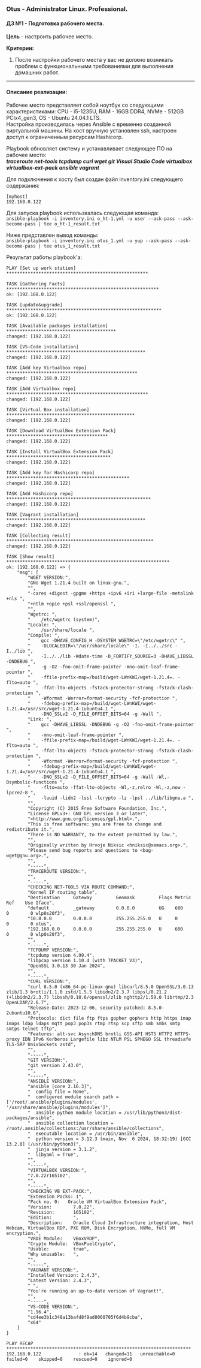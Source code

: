 ### **Otus - Administrator Linux. Professional.**  
#### **ДЗ №1 - Подготовка рабочего места.**  
**Цель** - настроить рабочее место.  

**Критерии:**  
1) После настройки рабочего места у вас не должно возникать проблем с функциональными требованиями для выполнения домашних работ.  
***
#### **Описание реализации:**  
Рабочее место представляет собой ноутбук со следующими характеристиками: CPU - i5-1235U, RAM - 16GB DDR4, NVMe - 512GB PCIx4_gen3, OS - Ubuntu 24.04.1 LTS.  
Настройка производилась через Ansible с временно созданной виртуальной машины. На хост вручную установлен ssh, настроен доступ к ограниченным ресурсам Hashicorp. 

Playbook обновляет систему и устанавливает следующее ПО на рабочее место:    
***traceroute net-tools tcpdump curl wget git Visual Studio Code virtualbox virtualbox-ext-pack ansible vagrant***  

Для подключения к хосту был создан файл inventory.ini следующего содержания:  
```
[myhost]  
192.168.0.122
```

Для запуска playbook использвалась следующая команда:\
`ansible-playbook -i inventory.ini o_ht-1.yml -u user --ask-pass --ask-become-pass | tee o_ht-1_result.txt`

Ниже представлен вывод команды:\
`ansible-playbook -i inventory.ini otus_1.yml -u yup --ask-pass --ask-become-pass | tee otus_1_result.txt`

Результат работы playbook'а:
```
PLAY [Set up work station] *****************************************************

TASK [Gathering Facts] *********************************************************
ok: [192.168.0.122]

TASK [update&upgrade] **********************************************************
ok: [192.168.0.122]

TASK [Available packages installation] *****************************************
changed: [192.168.0.122]

TASK [VS-Code installation] ****************************************************
changed: [192.168.0.122]

TASK [Add key Virtualbox repo] *************************************************
changed: [192.168.0.122]

TASK [Add Virtualbox repo] *****************************************************
changed: [192.168.0.122]

TASK [Virtual Box installation] ************************************************
changed: [192.168.0.122]

TASK [Download VirtualBox Extension Pack] **************************************
changed: [192.168.0.122]

TASK [Install VirtualBox Extension Pack] ***************************************
changed: [192.168.0.122]

TASK [Add key for Hashicorp repo] **********************************************
changed: [192.168.0.122]

TASK [Add Hashicorp repo] ******************************************************
changed: [192.168.0.122]

TASK [Vagrant installation] ****************************************************
changed: [192.168.0.122]

TASK [Collecting result] *******************************************************
changed: [192.168.0.122]

TASK [Show result] *************************************************************
ok: [192.168.0.122] => {
    "msg": [
        "WGET VERSION:",
        "GNU Wget 1.21.4 built on linux-gnu.",
        "",
        "-cares +digest -gpgme +https +ipv6 +iri +large-file -metalink +nls ",
        "+ntlm +opie +psl +ssl/openssl ",
        "",
        "Wgetrc: ",
        "    /etc/wgetrc (system)",
        "Locale: ",
        "    /usr/share/locale ",
        "Compile: ",
        "    gcc -DHAVE_CONFIG_H -DSYSTEM_WGETRC=\"/etc/wgetrc\" ",
        "    -DLOCALEDIR=\"/usr/share/locale\" -I. -I../../src -I../lib ",
        "    -I../../lib -Wdate-time -D_FORTIFY_SOURCE=3 -DHAVE_LIBSSL -DNDEBUG ",
        "    -g -O2 -fno-omit-frame-pointer -mno-omit-leaf-frame-pointer ",
        "    -ffile-prefix-map=/build/wget-LWnKWI/wget-1.21.4=. -flto=auto ",
        "    -ffat-lto-objects -fstack-protector-strong -fstack-clash-protection ",
        "    -Wformat -Werror=format-security -fcf-protection ",
        "    -fdebug-prefix-map=/build/wget-LWnKWI/wget-1.21.4=/usr/src/wget-1.21.4-1ubuntu4.1 ",
        "    -DNO_SSLv2 -D_FILE_OFFSET_BITS=64 -g -Wall ",
        "Link: ",
        "    gcc -DHAVE_LIBSSL -DNDEBUG -g -O2 -fno-omit-frame-pointer ",
        "    -mno-omit-leaf-frame-pointer ",
        "    -ffile-prefix-map=/build/wget-LWnKWI/wget-1.21.4=. -flto=auto ",
        "    -ffat-lto-objects -fstack-protector-strong -fstack-clash-protection ",
        "    -Wformat -Werror=format-security -fcf-protection ",
        "    -fdebug-prefix-map=/build/wget-LWnKWI/wget-1.21.4=/usr/src/wget-1.21.4-1ubuntu4.1 ",
        "    -DNO_SSLv2 -D_FILE_OFFSET_BITS=64 -g -Wall -Wl,-Bsymbolic-functions ",
        "    -flto=auto -ffat-lto-objects -Wl,-z,relro -Wl,-z,now -lpcre2-8 ",
        "    -luuid -lidn2 -lssl -lcrypto -lz -lpsl ../lib/libgnu.a ",
        "",
        "Copyright (C) 2015 Free Software Foundation, Inc.",
        "License GPLv3+: GNU GPL version 3 or later",
        "<http://www.gnu.org/licenses/gpl.html>.",
        "This is free software: you are free to change and redistribute it.",
        "There is NO WARRANTY, to the extent permitted by law.",
        "",
        "Originally written by Hrvoje Niksic <hniksic@xemacs.org>.",
        "Please send bug reports and questions to <bug-wget@gnu.org>.",
        "",
        "-----",
        "TRACEROUTE VERSION:",
        "",
        "-----",
        "CHECKING NET-TOOLS VIA ROUTE COMMAND:",
        "Kernel IP routing table",
        "Destination     Gateway         Genmask         Flags Metric Ref    Use Iface",
        "default         _gateway        0.0.0.0         UG    600    0        0 wlp0s20f3",
        "10.8.0.0        0.0.0.0         255.255.255.0   U     0      0        0 otus",
        "192.168.0.0     0.0.0.0         255.255.255.0   U     600    0        0 wlp0s20f3",
        "",
        "-----",
        "TCPDUMP VERSION:",
        "tcpdump version 4.99.4",
        "libpcap version 1.10.4 (with TPACKET_V3)",
        "OpenSSL 3.0.13 30 Jan 2024",
        "",
        "-----",
        "CURL VERSION:",
        "curl 8.5.0 (x86_64-pc-linux-gnu) libcurl/8.5.0 OpenSSL/3.0.13 zlib/1.3 brotli/1.1.0 zstd/1.5.5 libidn2/2.3.7 libpsl/0.21.2 (+libidn2/2.3.7) libssh/0.10.6/openssl/zlib nghttp2/1.59.0 librtmp/2.3 OpenLDAP/2.6.7",
        "Release-Date: 2023-12-06, security patched: 8.5.0-2ubuntu10.6",
        "Protocols: dict file ftp ftps gopher gophers http https imap imaps ldap ldaps mqtt pop3 pop3s rtmp rtsp scp sftp smb smbs smtp smtps telnet tftp",
        "Features: alt-svc AsynchDNS brotli GSS-API HSTS HTTP2 HTTPS-proxy IDN IPv6 Kerberos Largefile libz NTLM PSL SPNEGO SSL threadsafe TLS-SRP UnixSockets zstd",
        "",
        "-----",
        "GIT VERSION:",
        "git version 2.43.0",
        "",
        "-----",
        "ANSIBLE VERSION:",
        "ansible [core 2.16.3]",
        "  config file = None",
        "  configured module search path = ['/root/.ansible/plugins/modules', '/usr/share/ansible/plugins/modules']",
        "  ansible python module location = /usr/lib/python3/dist-packages/ansible",
        "  ansible collection location = /root/.ansible/collections:/usr/share/ansible/collections",
        "  executable location = /usr/bin/ansible",
        "  python version = 3.12.3 (main, Nov  6 2024, 18:32:19) [GCC 13.2.0] (/usr/bin/python3)",
        "  jinja version = 3.1.2",
        "  libyaml = True",
        "",
        "-----",
        "VIRTUALBOX VERSION:",
        "7.0.22r165102",
        "",
        "-----",
        "CHECKING VB EXT-PACK:",
        "Extension Packs: 1",
        "Pack no. 0:   Oracle VM VirtualBox Extension Pack",
        "Version:        7.0.22",
        "Revision:       165102",
        "Edition:        ",
        "Description:    Oracle Cloud Infrastructure integration, Host Webcam, VirtualBox RDP, PXE ROM, Disk Encryption, NVMe, full VM encryption.",
        "VRDE Module:    VBoxVRDP",
        "Crypto Module:  VBoxPuelCrypto",
        "Usable:         true",
        "Why unusable:   ",
        "",
        "-----",
        "VAGRANT VERSION:",
        "Installed Version: 2.4.3",
        "Latest Version: 2.4.3",
        " ",
        "You're running an up-to-date version of Vagrant!",
        "",
        "-----",
        "VS-CODE VERSION:",
        "1.96.4",
        "cd4ee3b1c348a13bafd8f9ad8060705f6d4b9cba",
        "x64"
    ]
}

PLAY RECAP *********************************************************************
192.168.0.122              : ok=14   changed=11   unreachable=0    failed=0    skipped=0    rescued=0    ignored=0
```


